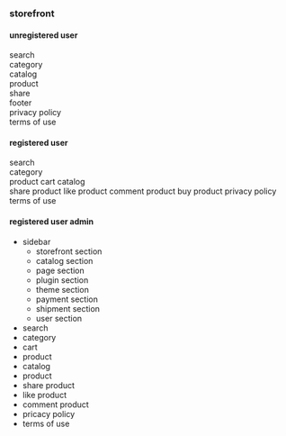 ### storefront

#### unregistered user
search           
category                                           
catalog   
product               
share             
footer                    
privacy policy          
terms of use     

#### registered user
search                
category                     
product
cart
catalog   
share product
like product
comment product
buy product
privacy policy          
terms of use     

#### registered user admin
- sidebar              
  - storefront section
  - catalog section
  - page section
  - plugin section
  - theme section
  - payment section
  - shipment section
  - user section
- search                
- category                     
- cart
- product
- catalog   
- product               
- share product
- like product
- comment product
- pricacy policy        
- terms of use             

